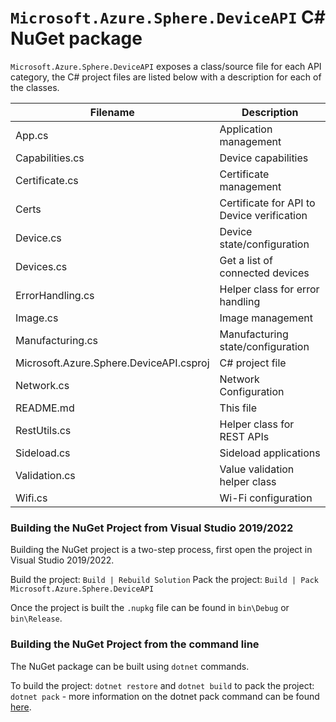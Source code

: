 # `Microsoft.Azure.Sphere.DeviceAPI` C# NuGet package

`Microsoft.Azure.Sphere.DeviceAPI` exposes a class/source file for each API category, the C# project files are listed below with a description for each of the classes.

| Filename | Description |
|----------|-------------|
| App.cs | Application management |
| Capabilities.cs | Device capabilities |
| Certificate.cs | Certificate management |
| Certs | Certificate for API to Device verification |
| Device.cs | Device state/configuration  |
| Devices.cs | Get a list of connected devices |
| ErrorHandling.cs | Helper class for error handling |
| Image.cs | Image management |
| Manufacturing.cs | Manufacturing state/configuration |
| Microsoft.Azure.Sphere.DeviceAPI.csproj | C# project file | 
| Network.cs | Network Configuration |
| README.md | This file |
| RestUtils.cs |Helper class for REST APIs |
| Sideload.cs | Sideload applications | 
| Validation.cs | Value validation helper class | 
| Wifi.cs | Wi-Fi configuration | 

### Building the NuGet Project from Visual Studio 2019/2022

Building the NuGet project is a two-step process, first open the project in Visual Studio 2019/2022.

Build the project: `Build | Rebuild Solution`
Pack the project: `Build | Pack Microsoft.Azure.Sphere.DeviceAPI`

Once the project is built the `.nupkg` file can be found in `bin\Debug` or `bin\Release`.

### Building the NuGet Project from the command line

The NuGet package can be built using `dotnet` commands.

To build the project: `dotnet restore` and `dotnet build`
to pack the project: `dotnet pack` - more information on the dotnet pack command can be found [here](https://docs.microsoft.com/dotnet/core/tools/dotnet-pack).

